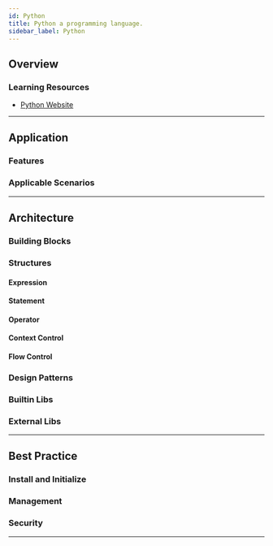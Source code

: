 ```yaml
---
id: Python
title: Python a programming language.
sidebar_label: Python
---
```


## Overview

### Learning Resources

- [Python Website](https://www.python.org/)

---

## Application

### Features

### Applicable Scenarios

---

## Architecture

### Building Blocks

### Structures

#### Expression

#### Statement

#### Operator

#### Context Control

#### Flow Control

### Design Patterns

### Builtin Libs

### External Libs

---

## Best Practice

### Install and Initialize

### Management

### Security

---
